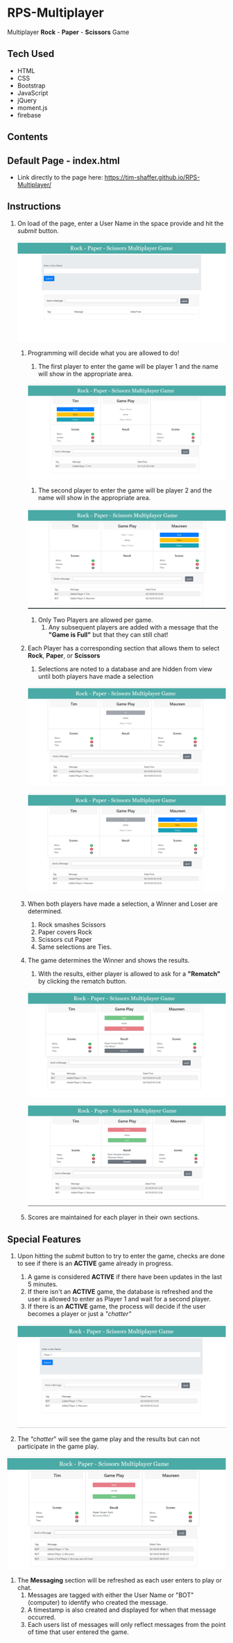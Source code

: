 # RPS-Multiplayer
Multiplayer **Rock** - **Paper** - **Scissors** Game

## Tech Used
* HTML 
* CSS
* Bootstrap
* JavaScript
* jQuery
* moment.js
* firebase 

## Contents

## Default Page - index.html
* Link directly to the page here:  https://tim-shaffer.github.io/RPS-Multiplayer/

## Instructions
1. On load of the page, enter a User Name in the space provide and hit the *submit* button.

    ![Image of Default Page Screenshot](/assets/images/Player1_Start_Screen.jpg)
    
    1. Programming will decide what you are allowed to do!
        1. The first player to enter the game will be player 1 and the name will show in the appropriate area. 

        ![Image of Player 1 Page Screenshot](/assets/images/Player1_Join_Screen.jpg)

        1. The second player to enter the game will be player 2 and the name will show in the appropriate area. 

        ![Image of Player 2 Page Screenshot](/assets/images/Player2_Join_Screen.jpg)

        1. Only Two Players are allowed per game.
            1. Any subsequent players are added with a message that the **"Game is Full"** but that they can still chat!

    1. Each Player has a corresponding section that allows them to select **Rock**, **Paper**, or **Scissors** 
        1. Selections are noted to a database and are hidden from view until both players have made a selection

        ![Image of Player 1 Select Page Screenshot](/assets/images/Player1_Select_Screen.jpg)

        ![Image of Player 2 Waiting to Select Page Screenshot](/assets/images/Player2_Waiting-to-Select_Screen.jpg)

    1. When both players have made a selection, a Winner and Loser are determined.
        1. Rock smashes Scissors
        1. Paper covers Rock
        1. Scissors cut Paper
        1. Same selections are Ties.

    1. The game determines the Winner and shows the results.
        1.  With the results, either player is allowed to ask for a **"Rematch"** by clicking the rematch button.

        ![Image of Player 1 Win Page Screenshot](/assets/images/Player1_Win_Screen.jpg)      

        ![Image of Player 2 Win Page Screenshot](/assets/images/Player2_Win_Screen.jpg)  

    1. Scores are maintained for each player in their own sections.

## Special Features
1. Upon hitting the *submit* button to try to enter the game, checks are done to see if there is an **ACTIVE** game already in progress.
    1. A game is considered **ACTIVE** if there have been updates in the last 5 minutes.
    1. If there isn't an **ACTIVE** game, the database is refreshed and the user is allowed to enter as Player 1 and wait for a second player.
    1. If there is an **ACTIVE** game, the process will decide if the user becomes a player or just a *"chatter"*

    ![Image of Player 3 Page Screenshot](/assets/images/Player3_Start_Screen.jpg)

1. The *"chatter*" will see the game play and the results but can not participate in the game play.

![Image of Player 3 Page Screenshot](/assets/images/Player3_Watch_Screen.jpg)

1. The **Messaging** section will be refreshed as each user enters to play or chat.
    1. Messages are tagged with either the User Name or "BOT" (computer) to identify who created the message.
    1. A timestamp is also created and displayed for when that message occurred.
    1. Each users list of messages will only reflect messages from the point of time that user entered the game. 
    

    
